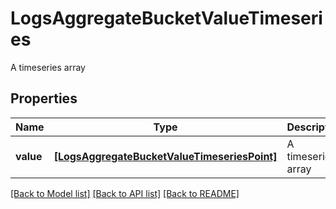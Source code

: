 # LogsAggregateBucketValueTimeseries

A timeseries array
## Properties
Name | Type | Description | Notes
------------ | ------------- | ------------- | -------------
**value** | [**[LogsAggregateBucketValueTimeseriesPoint]**](LogsAggregateBucketValueTimeseriesPoint.md) | A timeseries array | 

[[Back to Model list]](README.md#documentation-for-models) [[Back to API list]](README.md#documentation-for-api-endpoints) [[Back to README]](README.md)


